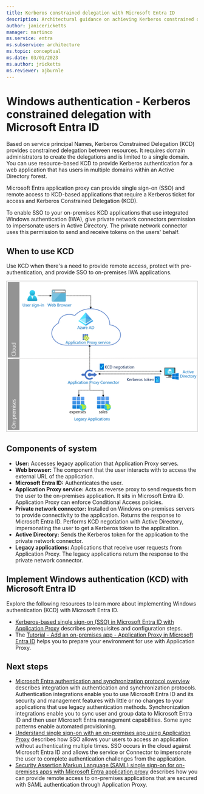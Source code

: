 ```yaml
---
title: Kerberos constrained delegation with Microsoft Entra ID
description: Architectural guidance on achieving Kerberos constrained delegation with Microsoft Entra ID.
author: janicericketts
manager: martinco
ms.service: entra
ms.subservice: architecture
ms.topic: conceptual
ms.date: 03/01/2023
ms.author: jricketts
ms.reviewer: ajburnle
---
```


# Windows authentication - Kerberos constrained delegation with Microsoft Entra ID

Based on service principal Names, Kerberos Constrained Delegation (KCD) provides constrained delegation between resources. It requires domain administrators to create the delegations and is limited to a single domain. You can use resource-based KCD to provide Kerberos authentication for a web application that has users in multiple domains within an Active Directory forest.

Microsoft Entra application proxy can provide single sign-on (SSO) and remote access to KCD-based applications that require a Kerberos ticket for access and Kerberos Constrained Delegation (KCD).

To enable SSO to your on-premises KCD applications that use integrated Windows authentication (IWA), give private network connectors permission to impersonate users in Active Directory. The private network connector uses this permission to send and receive tokens on the users' behalf.

## When to use KCD

Use KCD when there's a need to provide remote access, protect with pre-authentication, and provide SSO to on-premises IWA applications.

![Diagram of architecture](./media/authentication-patterns/kcd-auth.png)

## Components of system

- **User:** Accesses legacy application that Application Proxy serves.
- **Web browser:** The component that the user interacts with to access the external URL of the application.
- **Microsoft Entra ID:** Authenticates the user.
- **Application Proxy service:** Acts as reverse proxy to send requests from the user to the on-premises application. It sits in Microsoft Entra ID. Application Proxy can enforce Conditional Access policies.
- **Private network connector:** Installed on Windows on-premises servers to provide connectivity to the application. Returns the response to Microsoft Entra ID. Performs KCD negotiation with Active Directory, impersonating the user to get a Kerberos token to the application.
- **Active Directory:** Sends the Kerberos token for the application to the private network connector.
- **Legacy applications:** Applications that receive user requests from Application Proxy. The legacy applications return the response to the private network connector.

<a name='implement-windows-authentication-kcd-with-azure-ad'></a>

## Implement Windows authentication (KCD) with Microsoft Entra ID

Explore the following resources to learn more about implementing Windows authentication (KCD) with Microsoft Entra ID.

- [Kerberos-based single sign-on (SSO) in Microsoft Entra ID with Application Proxy](~/identity/app-proxy/how-to-configure-sso-with-kcd.md) describes prerequisites and configuration steps.
- The [Tutorial - Add an on-premises app - Application Proxy in Microsoft Entra ID](~/identity/app-proxy/application-proxy-add-on-premises-application.md) helps you to prepare your environment for use with Application Proxy.

## Next steps

- [Microsoft Entra authentication and synchronization protocol overview](auth-sync-overview.md) describes integration with authentication and synchronization protocols. Authentication integrations enable you to use Microsoft Entra ID and its security and management features with little or no changes to your applications that use legacy authentication methods. Synchronization integrations enable you to sync user and group data to Microsoft Entra ID and then user Microsoft Entra management capabilities. Some sync patterns enable automated provisioning.
- [Understand single sign-on with an on-premises app using Application Proxy](~/identity/app-proxy/how-to-configure-sso.md) describes how SSO allows your users to access an application without authenticating multiple times. SSO occurs in the cloud against Microsoft Entra ID and allows the service or Connector to impersonate the user to complete authentication challenges from the application.
- [Security Assertion Markup Language (SAML) single sign-on for on-premises apps with Microsoft Entra application proxy](~/identity/app-proxy/conceptual-sso-apps.md) describes how you can provide remote access to on-premises applications that are secured with SAML authentication through Application Proxy.

